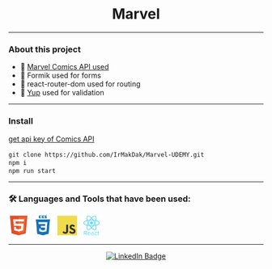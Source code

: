 <h1 align="center">
  Marvel
</h1>

---

### About this project
- 🌱 [Marvel Comics API used](https://developer.marvel.com/)
- :butterfly: Formik used for forms
- 🌼 react-router-dom used for routing
- 🌸 [Yup](https://www.npmjs.com/package/yup) used for validation

---

### Install
[get api key of Comics API](https://developer.marvel.com/)
```
git clone https://github.com/IrMakDak/Marvel-UDEMY.git
npm i
npm run start
```

---

### :hammer_and_wrench: Languages and Tools that have been used:

<div>
  <img src="https://github.com/devicons/devicon/blob/master/icons/html5/html5-original.svg" title="HTML5" alt="HTML" width="40" height="40"/>&nbsp;
  <img src="https://github.com/devicons/devicon/blob/master/icons/css3/css3-plain-wordmark.svg"  title="CSS3" alt="CSS" width="40" height="40"/>&nbsp;
  <img src="https://github.com/devicons/devicon/blob/master/icons/javascript/javascript-original.svg" title="JavaScript" alt="JavaScript" width="40" height="40"/>&nbsp;
  <img src="https://github.com/devicons/devicon/blob/master/icons/react/react-original-wordmark.svg" title="react" alt="react" width="40" height="40"/>&nbsp;
</div>

---

<div id="badges" align="center">
  <a href="https://www.linkedin.com/in/ir-makedonskaya-ximkd/">
    <img src="https://img.shields.io/badge/LinkedIn-blue?style=for-the-badge&logo=linkedin&logoColor=white" alt="LinkedIn Badge"/>
  </a>
